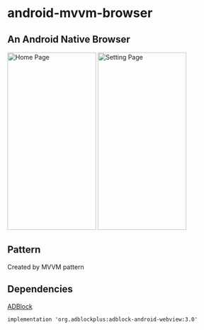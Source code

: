 # android-mvvm-browser
## An Android Native Browser 

<img src="http://www.hsunapi.ga/images/mvvmBrowser1.png" title="Home Page" width="200" height="400" />
<img src="http://www.hsunapi.ga/images/mvvmBrowser2.png" title="Setting Page" width="200" height="400" />

## Pattern

Created by MVVM pattern

## Dependencies

[ADBlock](https://github.com/adblockplus/libadblockplus-android)

`implementation 'org.adblockplus:adblock-android-webview:3.0'`
